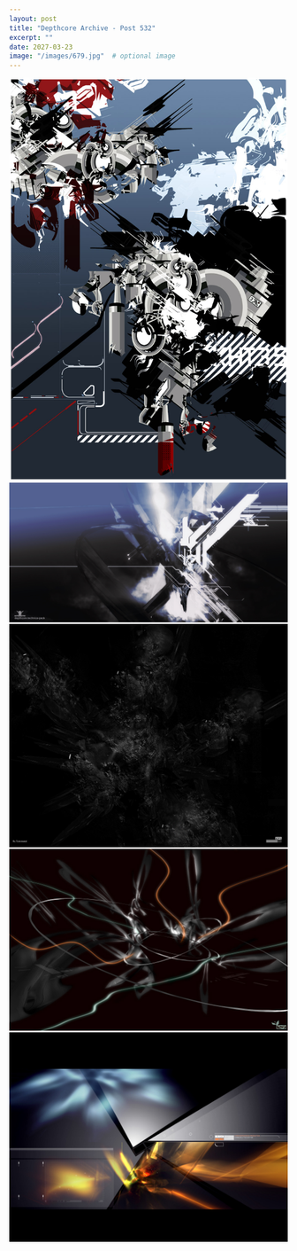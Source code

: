 ```yaml
---
layout: post
title: "Depthcore Archive - Post 532"
excerpt: ""
date: 2027-03-23
image: "/images/679.jpg"  # optional image
---
```


<img src="/images/679.jpg">
<img src="/images/680.jpg" alt="680.jpg"/>
<img src="/images/686.jpg" alt="686.jpg"/>
<img src="/images/687.jpg" alt="687.jpg"/>
<img src="/images/688.jpg" alt="688.jpg"/>
